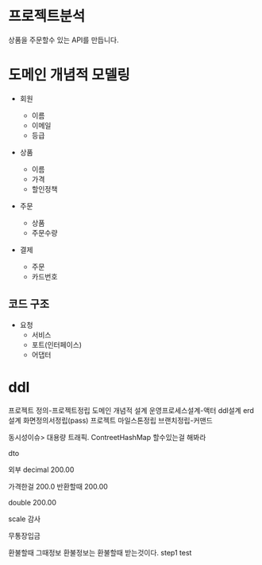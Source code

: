 # 프로젝트분석
상품을 주문할수 있는 API를 만듭니다.

# 도메인 개념적 모델링
- 회원
  - 이름
  - 이메일
  - 등급

- 상품
  - 이름
  - 가격
  - 할인정책

- 주문
  - 상품
  - 주문수량

- 결제
  - 주문
  - 카드번호

## 코드 구조
- 요청
  - 서비스
  - 포트(인터페이스)
  - 어댑터

# ddl



프로젝트 정의-프로젝트정립
도메인 개념적 설계
운영프로세스설계-액터
ddl설계
erd설계
화면정의서정립(pass)
프로젝트 마일스톤정립
브랜치정립-커맨드


동시성이슈>
대용량 트래픽.
ContreetHashMap
할수있는걸 해봐라

dto

외부 decimal
200.00

가격한걸 200.0
반환할때 200.00

double 200.00


scale 감사

무통장입금

환불할때 그때정보
환불정보는 환불할때 받는것이다.
step1 test